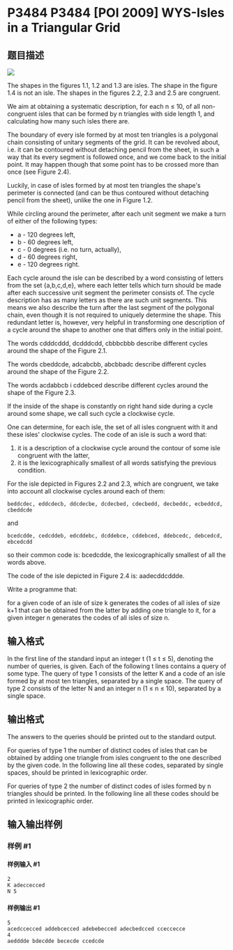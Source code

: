 # P3484 P3484 [POI 2009] WYS-Isles in a Triangular Grid

## 题目描述

![](https://cdn.luogu.com.cn/upload/image_hosting/kjilqzz8.png)

The shapes in the figures 1.1, 1.2 and 1.3 are isles. The shape in the figure 1.4 is not an isle. The shapes in the figures 2.2, 2.3 and 2.5 are congruent.

We aim at obtaining a systematic description, for each n ≤ 10, of all non-congruent isles that can be formed by n triangles with side length 1, and calculating how many such isles there are.

The boundary of every isle formed by at most ten triangles is a polygonal chain consisting of unitary segments of the grid. It can be revolved about, i.e. it can be contoured without detaching pencil from the sheet, in such a way that its every segment is followed once, and we come back to the initial point. It may happen though that some point has to be crossed more than once (see Figure 2.4).

Luckily, in case of isles formed by at most ten triangles the shape's perimeter is connected (and can be thus contoured without detaching pencil from the sheet), unlike the one in Figure 1.2.

While circling around the perimeter, after each unit segment we make a turn of either of the following types:

- a - 120 degrees left,
- b - 60 degrees left,
- c - 0 degrees (i.e. no turn, actually),
- d - 60 degrees right,
- e - 120 degrees right.

Each cycle around the isle can be described by a word consisting of letters from the set {a,b,c,d,e}, where each letter tells which turn should be made after each successive unit segment the perimeter consists of. The cycle description has as many letters as there are such unit segments. This means we also describe the turn after the last segment of the polygonal chain, even though it is not required to uniquely determine the shape. This redundant letter is, however, very helpful in transforming one description of a cycle around the shape to another one that differs only in the initial point.

The words cdddcddd, dcdddcdd, cbbbcbbb describe different cycles around the shape of the Figure 2.1.

The words cbeddcde, adcabcbb, abcbbadc describe different cycles around the shape of the Figure 2.2.

The words acdabbcb i cddebced describe different cycles around the shape of the Figure 2.3.

If the inside of the shape is constantly on right hand side during a cycle around some shape, we call such cycle a clockwise cycle.

One can determine, for each isle, the set of all isles congruent with it and these isles' clockwise cycles. The code of an isle is such a word that:

1. it is a description of a clockwise cycle around the contour of some isle congruent with the latter,
2. it is the lexicographically smallest of all words satisfying the previous condition.

For the isle depicted in Figures 2.2 and 2.3, which are congruent, we take into account all clockwise cycles around each of them:

    beddcdec, eddcdecb, ddcdecbe, dcdecbed, cdecbedd, decbeddc, ecbeddcd, cbeddcde

and

    bcedcdde, cedcddeb, edcddebc, dcddebce, cddebced, ddebcedc, debcedcd, ebcedcdd

so their common code is: bcedcdde, the lexicographically smallest of all the words above.

The code of the isle depicted in Figure 2.4 is: aadecddcddde.

Write a programme that:

for a given code of an isle of size k generates the codes of all isles of size k+1 that can be obtained from the latter by adding one triangle to it,
for a given integer n generates the codes of all isles of size n.

## 输入格式

In the first line of the standard input an integer t (1 ≤ t ≤ 5), denoting the number of queries, is given. Each of the following t lines contains a query of some type. The query of type 1 consists of the letter K and a code of an isle formed by at most ten triangles, separated by a single space. The query of type 2 consists of the letter N and an integer n (1 ≤ n ≤ 10), separated by a single space.

## 输出格式

The answers to the queries should be printed out to the standard output.

For queries of type 1 the number of distinct codes of isles that can be obtained by adding one triangle from isles congruent to the one described by the given code. In the following line all these codes, separated by single spaces, should be printed in lexicographic order.

For queries of type 2 the number of distinct codes of isles formed by n triangles should be printed. In the following line all these codes should be printed in lexicographic order.

## 输入输出样例

### 样例 #1

#### 样例输入 #1

```
2
K adeccecced
N 5
```

#### 样例输出 #1

```
5
acedccecced addebcecced adebebecced adecbedcced cceccecce
4
aedddde bdecdde bececde ccedcde
```
